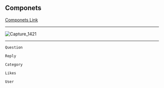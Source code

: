 
<h2>Componets</h2>

<a href="https://github.com/dhanush167/vue-and-laravel-blog-crud-2019/tree/add_final_database/resources/assets/js">
                          Componets  Link
</a>

<hr>

![Capture_1421](https://github.com/dhanush167/vue-and-laravel-blog-crud-2019/assets/37043938/b64e0c0a-18a3-4b4c-8210-97abd3d04974)

<hr>

```
Question

Reply

Category

Likes

User


```


